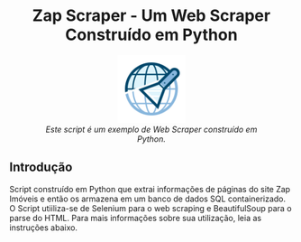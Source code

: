 <h1 align="center">Zap Scraper - Um Web Scraper Construído em Python</h1>
<p align="center">
  <img src="scraper-logo.png" alt="Zap-Scraper-logo" width="120px" height="120px"/>
  <br>
  <i>Este script é um exemplo de Web Scraper construído em
    <br>Python.</i>
  <br>
</p>




## Introdução




Script construído em Python que extrai informações de páginas do site Zap Imóveis e então os armazena em um banco de dados SQL containerizado. O Script utiiliza-se de Selenium para o web scraping e BeautifulSoup para o parse do HTML. Para mais informações sobre sua utilização, leia as instruções abaixo.
